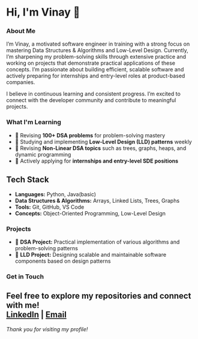 # Hi, I'm Vinay 👋

### About Me
I’m Vinay, a motivated software engineer in training with a strong focus on mastering Data Structures & Algorithms and Low-Level Design. Currently, I’m sharpening my problem-solving skills through extensive practice and working on projects that demonstrate practical applications of these concepts. I’m passionate about building efficient, scalable software and actively preparing for internships and entry-level roles at product-based companies.

I believe in continuous learning and consistent progress. I’m excited to connect with the developer community and contribute to meaningful projects.


### What I'm Learning
- 🔁 Revising **100+ DSA problems** for problem-solving mastery  
- 🧱 Studying and implementing **Low-Level Design (LLD) patterns** weekly  
- 🌲 Revising **Non-Linear DSA topics** such as trees, graphs, heaps, and dynamic programming  
- 💼 Actively applying for **internships and entry-level SDE positions**

  
## Tech Stack
- **Languages:** Python, Java(basic)
- **Data Structures & Algorithms:** Arrays, Linked Lists, Trees, Graphs
- **Tools:** Git, GitHub, VS Code
- **Concepts:** Object-Oriented Programming, Low-Level Design


### Projects
- 🚀 **DSA Project:** Practical implementation of various algorithms and problem-solving patterns  
- 🚀 **LLD Project:** Designing scalable and maintainable software components based on design patterns  

### Get in Touch
Feel free to explore my repositories and connect with me!  
[LinkedIn](https://www.linkedin.com/in/vinaykandregula/) | [Email](vinaykandregula.180@gmail.com)
---

*Thank you for visiting my profile!*

